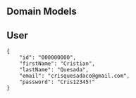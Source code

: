 ## Domain Models

## User

```
{
    "id": "000000000",
    "firstName": "Cristian",
    "lastName": "Quesada",
    "email": "crisquesadaco@gmail.com",
    "password": "Cris12345!"
}
```